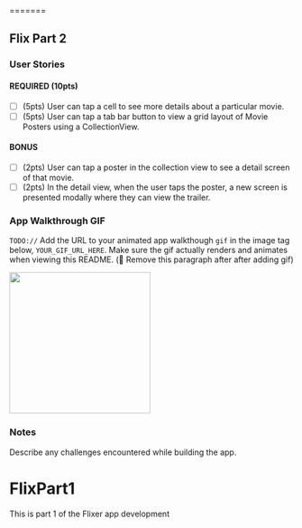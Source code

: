 


=======
## Flix Part 2

### User Stories

#### REQUIRED (10pts)
- [ ] (5pts) User can tap a cell to see more details about a particular movie.
- [ ] (5pts) User can tap a tab bar button to view a grid layout of Movie Posters using a CollectionView.

#### BONUS
- [ ] (2pts) User can tap a poster in the collection view to see a detail screen of that movie.
- [ ] (2pts) In the detail view, when the user taps the poster, a new screen is presented modally where they can view the trailer.

### App Walkthrough GIF
`TODO://` Add the URL to your animated app walkthough `gif` in the image tag below, `YOUR_GIF_URL_HERE`. Make sure the gif actually renders and animates when viewing this README. (🚫 Remove this paragraph after after adding gif)

<img src="[https://submissions.us-east-1.linodeobjects.com/ios_university/6EGe7Nwg.gif](https://i.imgur.com/S0yhqxm.gifv)" width=250><br>


### Notes
Describe any challenges encountered while building the app.


# FlixPart1
This is part 1 of the Flixer app development


